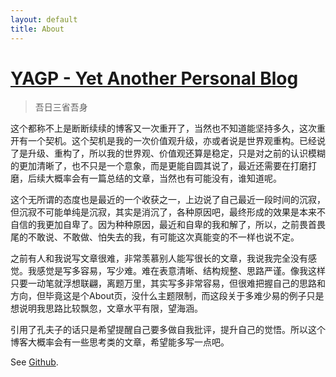 ```yaml
---
layout: default
title: About
---
```


# [YAGP - Yet Another Personal Blog](https://henyihanwobushi.github.io/)

> 吾日三省吾身

这个都称不上是断断续续的博客又一次重开了，当然也不知道能坚持多久，这次重开有一个契机。这个契机是我的一次价值观升级，亦或者说是世界观重构。已经说了是升级、重构了，所以我的世界观、价值观还算是稳定，只是对之前的认识模糊的更加清晰了，也不只是一个意象，而是更能自圆其说了，最近还需要在打磨打磨，后续大概率会有一篇总结的文章，当然也有可能没有，谁知道呢。

这个无所谓的态度也是最近的一个收获之一，上边说了自己最近一段时间的沉寂，但沉寂不可能单纯是沉寂，其实是消沉了，各种原因吧，最终形成的效果是本来不自信的我更加自卑了。因为种种原因，最近和自卑的我和解了，所以，之前畏首畏尾的不敢说、不敢做、怕失去的我，有可能这次真能变的不一样也说不定。

之前有人和我说写文章很难，非常羡慕别人能写很长的文章，我说我完全没有感觉。我感觉是写多容易，写少难。难在表意清晰、结构规整、思路严谨。像我这样只要一动笔就浮想联翩，离题万里，其实写多非常容易，但很难把握自己的思路和方向，但毕竟这是个About页，没什么主题限制，而这段关于多难少易的例子只是想说明我思路比较飘忽，文章水平有限，望海涵。

引用了孔夫子的话只是希望提醒自己要多做自我批评，提升自己的觉悟。所以这个博客大概率会有一些思考类的文章，希望能多写一点吧。

See [Github](https://github.com/henyihanwobushi).